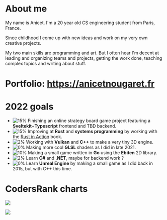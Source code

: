 # About me

My name is Anicet. I'm a 20 year old CS engineering student from Paris, France.

Since childhood I come up with new ideas and work on my very own creative projects.

My two main skills are programming and art. But I often hear I'm decent at leading and organizing teams and projects,
getting the work done, teaching complex topics and writing about stuff.

# Portfolio: https://anicetnougaret.fr

# 2022 goals

- ![15%](https://progress-bar.dev/15) Finishing an online strategy board game project featuring a **Sveltekit**+**Typescript** frontend and TBD backend.
- ![15%](https://progress-bar.dev/15) Improving at **Rust** and **systems programming** by working with the [Rust in Action](https://www.manning.com/books/rust-in-action) book.
- ![2%](https://progress-bar.dev/2) Working with **Vulkan** and **C++** to make a very tiny 3D engine.
- ![0%](https://progress-bar.dev/0) Making more cool **GLSL** shaders as I did in late 2021.
- ![10%](https://progress-bar.dev/10) Making a small game written in **Go** using the **Ebiten** 2D library.
- ![2%](https://progress-bar.dev/2) Learn **C#** and **.NET**, maybe for backend work ?
- ![0%](https://progress-bar.dev/0) Learn **Unreal Engine** by making a small game as I did back in 2015, but with C++ this time.

# CodersRank charts

<img
  src="https://cr-skills-chart-widget.azurewebsites.net/api/api?username=anicetngrt&skills=JavaScript,TypeScript,Rust,HTML,CSS,C%2B%2B,C,Java,Elixir,Svelte&width=640"
/>

<img
  src="https://cr-ss-service.azurewebsites.net/api/ScreenShot?widget=summary&username=anicetngrt&badges=0&show-avatar=false&style=--border-radius:0px;&width=640&branding=false"
/>
